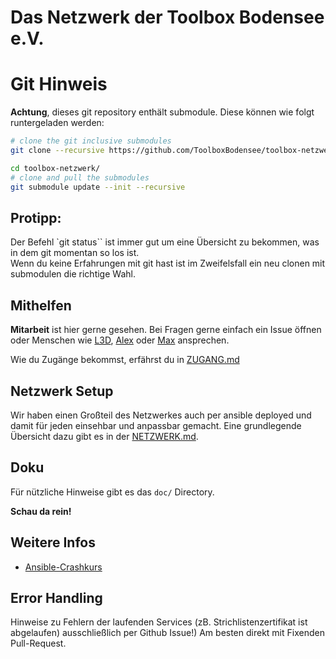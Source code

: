  Das Netzwerk der Toolbox Bodensee e.V.
==============================

# Git Hinweis

**Achtung**, dieses git repository enthält submodule. Diese können wie folgt runtergeladen werden:

```bash
# clone the git inclusive submodules
git clone --recursive https://github.com/ToolboxBodensee/toolbox-netzwerk.git

cd toolbox-netzwerk/
# clone and pull the submodules
git submodule update --init --recursive
```

## Protipp:
Der Befehl  `git status`` ist immer gut um eine Übersicht zu bekommen, was in dem git momentan so los ist.<br/>
Wenn du keine Erfahrungen mit git hast ist im Zweifelsfall ein neu clonen mit submodulen die richtige Wahl.


 Mithelfen
------------

**Mitarbeit** ist hier gerne gesehen. Bei Fragen gerne einfach ein Issue öffnen oder Menschen wie [L3D](https://chaos.social/@l3d), [Alex](https://github.com/Devil0000) oder [Max](https://github.com/maxbachmann) ansprechen.

Wie du Zugänge bekommst, erfährst du in [ZUGANG.md](https://github.com/ToolboxBodensee/toolbox-netzwerk/blob/master/doc/ZUGANG.md)

 Netzwerk Setup
------------------
Wir haben einen Großteil des Netzwerkes auch per ansible deployed und damit für jeden einsehbar und anpassbar gemacht.
Eine grundlegende Übersicht dazu gibt es in der [NETZWERK.md](https://github.com/ToolboxBodensee/toolbox-netzwerk/blob/master/doc/NETZWERK.md).

 Doku
------
Für nützliche Hinweise gibt es das ``doc/`` Directory.

**Schau da rein!** 

 Weitere Infos
----------------

* [Ansible-Crashkurs](https://media.ccc.de/v/gpn16-7574-ansible_crashkurs)

 Error Handling
-------------------------
Hinweise zu Fehlern der laufenden Services (zB. Strichlistenzertifikat ist abgelaufen) ausschließlich per Github Issue!)
Am besten direkt mit Fixenden Pull-Request.
